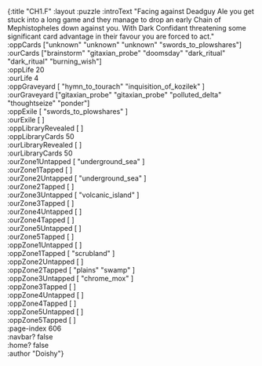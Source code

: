 {:title "CH1.F"
 :layout :puzzle
 :introText "Facing against Deadguy Ale you get stuck into a long
 game and they manage to drop an early Chain of Mephistopheles down against you.
 With Dark Confidant threatening some significant card advantage in their
 favour you are forced to act."  
 :oppCards ["unknown" "unknown" "unknown" "swords_to_plowshares"]  
 :ourCards ["brainstorm" "gitaxian_probe" "doomsday" "dark_ritual" "dark_ritual" "burning_wish"]  
 :oppLife 20  
 :ourLife 4  
 :oppGraveyard [ "hymn_to_tourach" "inquisition_of_kozilek" ]  
 :ourGraveyard ["gitaxian_probe" "gitaxian_probe" "polluted_delta" "thoughtseize" "ponder"]  
 :oppExile [ "swords_to_plowshares" ]  
 :ourExile [ ]  
 :oppLibraryRevealed [ ]  
 :oppLibraryCards 50  
 :ourLibraryRevealed [ ]  
 :ourLibraryCards 50  
 :ourZone1Untapped [ "underground_sea" ]  
 :ourZone1Tapped [ ]  
 :ourZone2Untapped [ "underground_sea" ]  
 :ourZone2Tapped [ ]  
 :ourZone3Untapped [ "volcanic_island" ]  
 :ourZone3Tapped [ ]  
 :ourZone4Untapped [ ]  
 :ourZone4Tapped [ ]  
 :ourZone5Untapped [ ]  
 :ourZone5Tapped [ ]  
 :oppZone1Untapped [ ]  
 :oppZone1Tapped [ "scrubland" ]  
 :oppZone2Untapped [ ]  
 :oppZone2Tapped [ "plains" "swamp" ]  
 :oppZone3Untapped [ "chrome_mox" ]  
 :oppZone3Tapped [ ]  
 :oppZone4Untapped [ ]  
 :oppZone4Tapped [ ]  
 :oppZone5Untapped [ ]  
 :oppZone5Tapped [ ]  
 :page-index 606  
 :navbar? false  
 :home? false  
 :author "Doishy"}  
